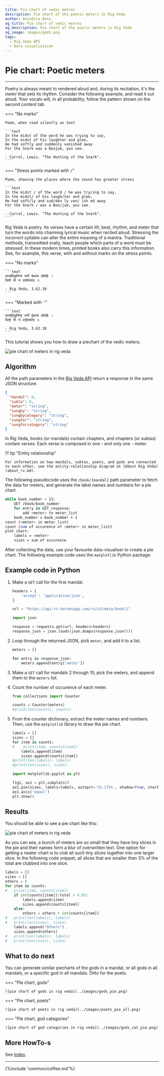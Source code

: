 ```yaml
---
title: Pie chart of vedic metres
description: Pie chart of the poetic meters in Rig Veda
author: Anindita Basu
og_title: Pie chart of vedic metres
og_description: Pie chart of the poetic meters in Rig Veda
og_image: images/gods.png
tags:
  - Rig Veda API
  - Data visualisation
---
```


# Pie chart: Poetic meters

<hr/>

Poetry is always meant to rendered aloud and, during its recitation, it's the _meter_ that sets its rhythm. Consider the following example, and read it out aloud. Your vocals will, in all probability, follow the pattern shown on the second content tab. 

=== "No marks"

    Poem, when read silently as text

    ```text
    In the midst of the word he was trying to say,
    In the midst of his laughter and glee,
    He had softly and suddenly vanished away
    For the Snark was a Boojum, you see.

    - Carrol, Lewis. "The Hunting of the Snark".
    ```

=== "Stress points marked with `/`"

    Poem, showing the places where the sound has greater stress 

    ```text
    In the midst / of the word / he was try/ing to say,
    In the midst/ of his laugh/ter and glee,
    He had soft/ly and sud/den ly van/ ish ed away
    For the Snark / was a Boo/jum, you see.

    - Carrol, Lewis. "The Hunting of the Snark".
    ```

Rig Veda is poetry. Its verses have a certain lilt, beat, rhythm, and meter that turn the words into charming lyrical music when recited aloud. Stressing the incorrect syllable can alter the entire meaning of a mantra. Traditional methods, transmitted orally, teach people which parts of a word must be stressed. In these modern times, printed books also carry this information.  See, for example, this verse, with and without marks on the stress points.

=== "No marks"

    ```text
    तत्सवितुर्वरेण्यं भर्गो देवस्य धीमहि ।
    धियो यो नः प्रचोदयात् ॥

    - Rig Veda, 3.62.10
    ```

=== "Marked with `'`"

    ```text
    तत्स॑वि॒तुर्वरे॑ण्यं॒ भर्गो॑ दे॒वस्य॑ धीमहि ।
    धियो॒ यो नः॑ प्रचो॒दया॑त् ॥
    
	- Rig Veda, 3.62.10
    ```

This tutorial shows you how to draw a piechart of the vedic meters.

![pie chart of meters in rig veda](../images/meters_pie.png)

## Algorithm

All the path parameters in the [Rig Veda API](api_rv.md) return a response in the same JSON structure.

```json
{
  "mandal": 0,
  "sukta": 0,
  "meter": "string",
  "sungby": "string",
  "sungbycategory": "string",
  "sungfor": "string",
  "sungforcategory": "string"
}
```

In Rig Veda, books (or mandals) contain chapters, and chapters (or suktas) contain verses. Each verse is composed in one - and only one - meter.

!!! tip "Entity relationship"

    For information on how mandals, suktas, poets, and gods are connected to each other, see the entity-relationship diagram at [About Rig Veda](about_rv.md).

The following pseudocode uses the `/book/{mandal}` path parameter to fetch the data for meters, and generate the label names and numbers for a pie chart.

```bash
while book_number < 11:
	GET /book/book_number
	for entry in GET_response:
		add <meter> to meter_list
	book_number = book_number + 1
count (<meter> in meter_list)
count (sum of occurence of <meter> in meter_list)
plot chart:
	labels = <meter>
	sizes = sum of occurence
```

After collecting the data, use your favourite data-visualiser to create a pie chart. The following example code uses the `matplotlib` Python package.

## Example code in Python

1.  Make a `GET` call for the first mandal.

    ```python
	headers = {
	    'accept': 'application/json',
	}

	url = "https://api-rv.herokuapp.com/rv/v2/meta/book/1"

	import json
	
	response = requests.get(url, headers=headers)
	response_json = json.loads(json.dumps(response.json()))
	```

1.  Loop through the returned JSON, pick `meter`, and add it to a list.

    ```python
	meters = []
	
	for entry in response_json:
		meters.append(entry['meter'])
	```

1.  Make a `GET` call for mandals 2 through 10, pick the meters, and append them to the `meters` list.
1.  Count the number of occurence of each meter.

    ```python
	from collections import Counter
	
	counts = Counter(meters)
	#print(len(counts), counts)
	```
	
1.  From the counter dictionary, extract the meter names and numbers. Then, use the `matplotlib` library to draw the pie chart.

    ```python
	labels = []
	sizes = []
	for item in counts:
	#    print(item, counts[item])
	    labels.append(item)
	    sizes.append(counts[item])
	#print(len(labels), labels)
	#print(len(sizes), sizes)
	
	import matplotlib.pyplot as plt

	fig1, ax1 = plt.subplots()
	ax1.pie(sizes, labels=labels, autopct='%1.1f%%', shadow=True, startangle=90)
	ax1.axis('equal')
	plt.show()
	```

## Results

You should be able to see a pie chart like this:

![pie chart of meters in rig veda](../images/meters_pie_all.png)

As you can see, a bunch of meters are so small that they have tiny slices in the pie and their names form a blur of overwritten text. One option for getting a neater chart is to club all such tiny slices together into one larger slice. In the following code snippet, all slices that are smaller than 3% of the total are clubbed into one slice.

```python
labels = []
sizes = []
others = 0
for item in counts:
#	print(item, counts[item])
	if int(counts[item])/total > 0.03:
	    labels.append(item)
	    sizes.append(counts[item])
	else:
	    others = others + int(counts[item])
#	print(len(labels), labels)
#	print(len(sizes), sizes)
	labels.append("Others")
	sizes.append(others)
#	print(len(labels), labels)
#	print(len(sizes), sizes)
```
	
## What to do next

You can generate similar piecharts of the gods in a mandal, or all gods in all mandals, or a specific god in all mandals. Ditto for the poets.

=== "Pie chart, gods"

    ![pie chart of gods in rig veda](../images/gods_pie.png)

=== "Pie chart, poets"

    ![pie chart of poets in rig veda](../images/poets_pie_all.png)

=== "Pie chart, god categories"

    ![pie chart of god categories in rig veda](../images/gods_cat_pie.png)

## More HowTo-s

See [Index](tags.md).

<hr/>

{%include 'common/coffee.md'%}
